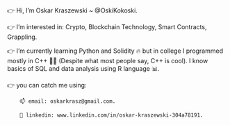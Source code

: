 👉 Hi, I’m Oskar Kraszewski ~ @OskiKokoski.

👉 I’m interested in: Crypto, Blockchain Technology, Smart Contracts, Grappling.

👉 I’m currently learning Python and Solidity 🔥 but in college I programmed mostly in C++ 👨‍🎓 (Despite what most people say, C++ is cool). I know basics of SQL and data    analysis using R language 📊.

👉 you can catch me using:

        📫 email: oskarkrasz@gmail.com.
        
        🔗 linkedin: www.linkedin.com/in/oskar-kraszewski-304a78191.
